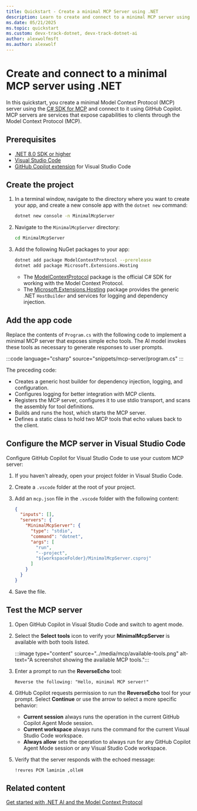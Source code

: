 ```yaml
---
title: Quickstart - Create a minimal MCP Server using .NET
description: Learn to create and connect to a minimal MCP server using .NET
ms.date: 05/21/2025
ms.topic: quickstart
ms.custom: devx-track-dotnet, devx-track-dotnet-ai
author: alexwolfmsft
ms.author: alexwolf
---
```


# Create and connect to a minimal MCP server using .NET

In this quickstart, you create a minimal Model Context Protocol (MCP) server using the [C# SDK for MCP](https://github.com/modelcontextprotocol/csharp-sdk) and connect to it using GitHub Copilot. MCP servers are services that expose capabilities to clients through the Model Context Protocol (MCP).

## Prerequisites

- [.NET 8.0 SDK or higher](https://dotnet.microsoft.com/download)
- [Visual Studio Code](https://code.visualstudio.com/)
- [GitHub Copilot extension](https://marketplace.visualstudio.com/items?itemName=GitHub.copilot) for Visual Studio Code

## Create the project

1. In a terminal window, navigate to the directory where you want to create your app, and create a new console app with the `dotnet new` command:

   ```bash
   dotnet new console -n MinimalMcpServer
   ```

1. Navigate to the `MinimalMcpServer` directory:

   ```bash
   cd MinimalMcpServer
   ```

1. Add the following NuGet packages to your app:

   ```bash
   dotnet add package ModelContextProtocol --prerelease
   dotnet add package Microsoft.Extensions.Hosting
   ```

    - The [ModelContextProtocol](https://www.nuget.org/packages/ModelContextProtocol) package is the official C# SDK for working with the Model Context Protocol.
    - The [Microsoft.Extensions.Hosting](https://www.nuget.org/packages/Microsoft.Extensions.Hosting) package provides the generic .NET `HostBuilder` and services for logging and dependency injection.

## Add the app code

Replace the contents of `Program.cs` with the following code to implement a minimal MCP server that exposes simple echo tools. The AI model invokes these tools as necessary to generate responses to user prompts.

:::code language="csharp" source="snippets/mcp-server/program.cs" :::

The preceding code:

- Creates a generic host builder for dependency injection, logging, and configuration.
- Configures logging for better integration with MCP clients.
- Registers the MCP server, configures it to use stdio transport, and scans the assembly for tool definitions.
- Builds and runs the host, which starts the MCP server.
- Defines a static class to hold two MCP tools that echo values back to the client.

## Configure the MCP server in Visual Studio Code

Configure GitHub Copilot for Visual Studio Code to use your custom MCP server:

1. If you haven't already, open your project folder in Visual Studio Code.
1. Create a `.vscode` folder at the root of your project.
1. Add an `mcp.json` file in the `.vscode` folder with the following content:

   ```json
   {
     "inputs": [],
     "servers": {
       "MinimalMcpServer": {
         "type": "stdio",
         "command": "dotnet",
         "args": [
           "run",
           "--project",
           "${workspaceFolder}/MinimalMcpServer.csproj"
         ]
       }
     }
   }
   ```

1. Save the file.

## Test the MCP server

1. Open GitHub Copilot in Visual Studio Code and switch to agent mode.
1. Select the **Select tools** icon to verify your **MinimalMcpServer** is available with both tools listed.

    :::image type="content" source="../media/mcp/available-tools.png" alt-text="A screenshot showing the available MCP tools.":::

1. Enter a prompt to run the **ReverseEcho** tool:

    ```
    Reverse the following: "Hello, minimal MCP server!"
    ```

1. GitHub Copilot requests permission to run the **ReverseEcho** tool for your prompt. Select **Continue** or use the arrow to select a more specific behavior:

    - **Current session** always runs the operation in the current GitHub Copilot Agent Mode session.
    - **Current workspace** always runs the command for the current Visual Studio Code workspace.
    - **Always allow** sets the operation to always run for any GitHub Copilot Agent Mode session or any Visual Studio Code workspace.

1. Verify that the server responds with the echoed message:

    ```output
    !revres PCM laminim ,olleH
    ```

## Related content

[Get started with .NET AI and the Model Context Protocol](../get-started-mcp.md)
